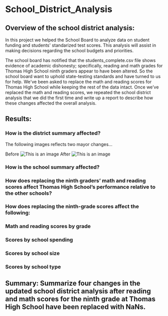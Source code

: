 # School_District_Analysis

## Overview of the school district analysis:
In this project we helped the School Board to analyze data on student funding and students' standarized test scores. This analysis will assist in making decisions regarding the school budgets and priorities. 

The school board has notified that the students_complete.csv file shows evidence of academic dishonesty; specifically, reading and math grades for Thomas High School ninth graders appear to have been altered. So the school board want to uphold state-testing standards and have turned to us for help. We've been asked to replace the math and reading scores for Thomas High School while keeping the rest of the data intact. Once we’ve replaced the math and reading scores, we repeated the school district analysis that we did the first time and write up a report to describe how these changes affected the overall analysis.

## Results: 

### How is the district summary affected?
The following images reflects two mayor changes...

Before
![This is an image]()
After
![This is an image]()

### How is the school summary affected?
### How does replacing the ninth graders’ math and reading scores affect Thomas High School’s performance relative to the other schools?
### How does replacing the ninth-grade scores affect the following:
### Math and reading scores by grade
### Scores by school spending
### Scores by school size
### Scores by school type

## Summary: Summarize four changes in the updated school district analysis after reading and math scores for the ninth grade at Thomas High School have been replaced with NaNs.